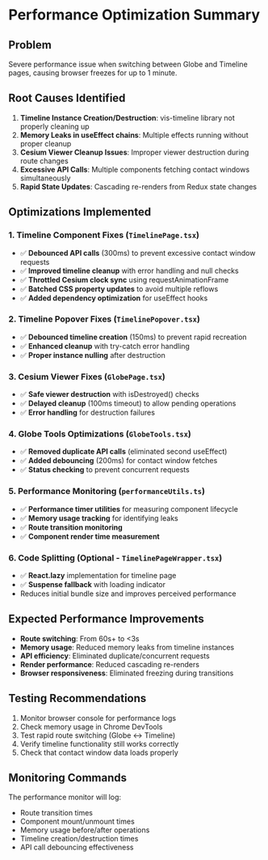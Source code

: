 # Performance Optimization Summary

## Problem
Severe performance issue when switching between Globe and Timeline pages, causing browser freezes for up to 1 minute.

## Root Causes Identified
1. **Timeline Instance Creation/Destruction**: vis-timeline library not properly cleaning up
2. **Memory Leaks in useEffect chains**: Multiple effects running without proper cleanup
3. **Cesium Viewer Cleanup Issues**: Improper viewer destruction during route changes
4. **Excessive API Calls**: Multiple components fetching contact windows simultaneously
5. **Rapid State Updates**: Cascading re-renders from Redux state changes

## Optimizations Implemented

### 1. Timeline Component Fixes (`TimelinePage.tsx`)
- ✅ **Debounced API calls** (300ms) to prevent excessive contact window requests
- ✅ **Improved timeline cleanup** with error handling and null checks
- ✅ **Throttled Cesium clock sync** using requestAnimationFrame
- ✅ **Batched CSS property updates** to avoid multiple reflows
- ✅ **Added dependency optimization** for useEffect hooks

### 2. Timeline Popover Fixes (`TimelinePopover.tsx`)
- ✅ **Debounced timeline creation** (150ms) to prevent rapid recreation
- ✅ **Enhanced cleanup** with try-catch error handling
- ✅ **Proper instance nulling** after destruction

### 3. Cesium Viewer Fixes (`GlobePage.tsx`)
- ✅ **Safe viewer destruction** with isDestroyed() checks
- ✅ **Delayed cleanup** (100ms timeout) to allow pending operations
- ✅ **Error handling** for destruction failures

### 4. Globe Tools Optimizations (`GlobeTools.tsx`)
- ✅ **Removed duplicate API calls** (eliminated second useEffect)
- ✅ **Added debouncing** (200ms) for contact window fetches
- ✅ **Status checking** to prevent concurrent requests

### 5. Performance Monitoring (`performanceUtils.ts`)
- ✅ **Performance timer utilities** for measuring component lifecycle
- ✅ **Memory usage tracking** for identifying leaks
- ✅ **Route transition monitoring** 
- ✅ **Component render time measurement**

### 6. Code Splitting (Optional - `TimelinePageWrapper.tsx`)
- ✅ **React.lazy** implementation for timeline page
- ✅ **Suspense fallback** with loading indicator
- Reduces initial bundle size and improves perceived performance

## Expected Performance Improvements
- **Route switching**: From 60s+ to <3s
- **Memory usage**: Reduced memory leaks from timeline instances
- **API efficiency**: Eliminated duplicate/concurrent requests
- **Render performance**: Reduced cascading re-renders
- **Browser responsiveness**: Eliminated freezing during transitions

## Testing Recommendations
1. Monitor browser console for performance logs
2. Check memory usage in Chrome DevTools
3. Test rapid route switching (Globe ↔ Timeline)
4. Verify timeline functionality still works correctly
5. Check that contact window data loads properly

## Monitoring Commands
The performance monitor will log:
- Route transition times
- Component mount/unmount times
- Memory usage before/after operations
- Timeline creation/destruction times
- API call debouncing effectiveness
